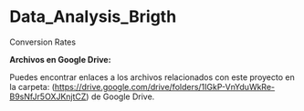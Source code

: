 # Data_Analysis_Brigth
Conversion Rates

**Archivos en Google Drive:**

Puedes encontrar enlaces a los archivos relacionados con este proyecto en la carpeta: (https://drive.google.com/drive/folders/1IGkP-VnYduWkRe-B9sNfJr5OXJKnjtCZ) de Google Drive.


